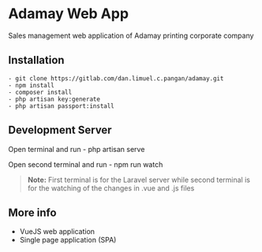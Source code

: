 # Adamay Web App
Sales management web application of Adamay printing corporate company

## Installation
    - git clone https://gitlab.com/dan.limuel.c.pangan/adamay.git
    - npm install
    - composer install
    - php artisan key:generate
    - php artisan passport:install

## Development Server
Open terminal and run
    - php artisan serve

Open second terminal and run
    - npm run watch
   
> **Note:** First terminal is for the Laravel server while second terminal is for the watching of the changes in .vue and .js files

## More info 
 - VueJS web application
 - Single page application (SPA)
